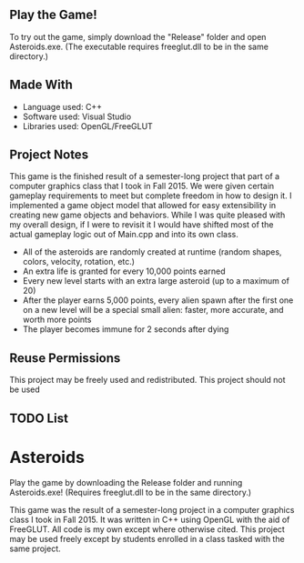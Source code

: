 ## Play the Game!
To try out the game, simply download the "Release" folder and open Asteroids.exe.  (The executable requires freeglut.dll to be in the same directory.)

## Made With
- Language used: C++
- Software used: Visual Studio
- Libraries used: OpenGL/FreeGLUT

## Project Notes
This game is the finished result of a semester-long project that part of a computer graphics class that I took in Fall 2015.  We were given certain gameplay requirements to meet but complete freedom in how to design it.  I implemented a game object model that allowed for easy extensibility in creating new game objects and behaviors.  While I was quite pleased with my overall design, if I were to revisit it I would have shifted most of the actual gameplay logic out of Main.cpp and into its own class.

- All of the asteroids are randomly created at runtime (random shapes, colors, velocity, rotation, etc.)
- An extra life is granted for every 10,000 points earned
- Every new level starts with an extra large asteroid (up to a maximum of 20)
- After the player earns 5,000 points, every alien spawn after the first one on a new level will be a special small alien: faster, more accurate, and worth more points
- The player becomes immune for 2 seconds after dying

## Reuse Permissions
This project may be freely used and redistributed.  This project should not be used

## TODO List



# Asteroids
Play the game by downloading the Release folder and running Asteroids.exe! (Requires freeglut.dll to be in the same directory.)

This game was the result of a semester-long project in a computer graphics class I took in Fall 2015.  It was written in C++ using OpenGL with the aid of FreeGLUT.  All code is my own except where otherwise cited.  This project may be used freely except by students enrolled in a class tasked with the same project.
